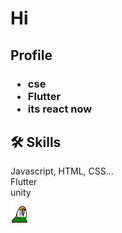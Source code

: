 <h1>Hi</h1>
<h2>Profile</h2>
<h3><ul>
  <li>cse</li>
  <li>Flutter</li>
  <li>its react now</li>
</ul></h3>
<h2>🛠 Skills</h2>
Javascript, HTML, CSS...<br>
Flutter<br>
unity<br>
<img src="https://raw.githubusercontent.com/ItsAnunesS/ItsAnunesS/master/src/img/parrots/flags/indiaparrot.gif" width="30" height="40"/>
